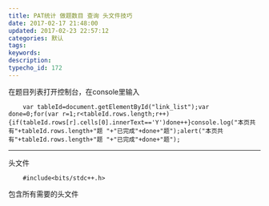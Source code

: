 ```yaml
---
title: PAT统计 做题数目 查询 头文件技巧
date: 2017-02-17 21:48:00
updated: 2017-02-23 22:57:12
categories: 默认
tags: 
keywords:
description:
typecho_id: 172
---
```


在题目列表打开控制台，在console里输入
```
    var tableId=document.getElementById("link_list");var done=0;for(var r=1;r<tableId.rows.length;r++){if(tableId.rows[r].cells[0].innerText=='Y')done++}console.log("本页共有"+tableId.rows.length+"题 "+"已完成"+done+"题");alert("本页共有"+tableId.rows.length+"题 "+"已完成"+done+"题");
```

----------

头文件
```
    #include<bits/stdc++.h> 
```
包含所有需要的头文件